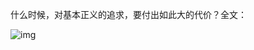 什么时候，对基本正义的追求，要付出如此大的代价？全文：


![img](https://chinadigitaltimes.net/chinese/files/2023/11/image-1699680431301.png)


